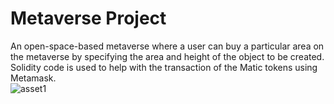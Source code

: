 # Metaverse Project
An open-space-based metaverse where a user can buy a particular area on the metaverse by specifying the area and height of the object to be created.<br/>
Solidity code is used to help with the transaction of the Matic tokens using Metamask.<br/>
![asset1](https://github.com/NishanthRN/Metaverse/assets/83583999/b2afd679-d39e-4323-9260-659fe8a8944a)
